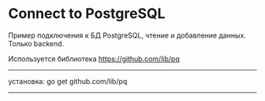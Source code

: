 # Connect to PostgreSQL
Пример подключения к БД PostgreSQL, чтение и добавление данных. 
Только backend.

Используется библиотека https://github.com/lib/pq
*************************************************
установка: go get github.com/lib/pq

**************************************************
